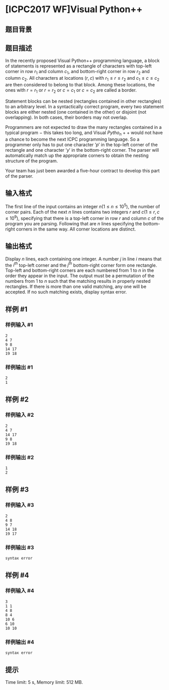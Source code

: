 # [ICPC2017 WF]Visual Python++

## 题目背景



## 题目描述



In the recently proposed Visual Python++ programming language, a block of statements is represented as a rectangle of characters with top-left corner in row $r_{1}$ and column $c_{1},$ and bottom-right corner in row $r_{2}$ and column $c_{2}.$ All characters at locations $(r , c)$ with $r_{1} \le r \le r_{2}$ and $c_{1} \le c \le c_{2}$ are then considered to belong to that block. Among these locations, the ones with $r = r_{1}$ or $r = r_{2}$ or $c = c_{1}$ or $c = c_{2}$ are called a border.

Statement blocks can be nested (rectangles contained in other rectangles) to an arbitrary level. In a syntactically correct program, every two statement blocks are either nested (one contained in the other) or disjoint (not overlapping). In both cases, their borders may not overlap.

Programmers are not expected to draw the many rectangles contained in a typical program $-$ this takes too long, and Visual $Pytho_n++$ would not have a chance to become the next ICPC programming language. So a programmer only has to put one character $‘p'$ in the top-left corner of the rectangle and one character $‘y'$ in the bottom-right corner. The parser will automatically match up the appropriate corners to obtain the nesting structure of the program.

Your team has just been awarded a five-hour contract to develop this part of the parser.



## 输入格式



The first line of the input contains an integer $n (1 \le n \le 10^{5}),$ the number of corner pairs. Each of the next $n$ lines contains two integers $r$ and $c (1 \le r , c \le 10^{9}),$ specifying that there is a top-left corner in row $r$ and column $c$ of the program you are parsing. Following that are $n$ lines specifying the bottom-right corners in the same way. All corner locations are distinct.



## 输出格式



Display $n$ lines, each containing one integer. A number $j$ in line $i$ means that the $i^{th}$ top-left corner and the $j^{th}$ bottom-right corner form one rectangle. Top-left and bottom-right corners are each numbered from $1$ to $n$ in the order they appear in the input. The output must be a permutation of the numbers from $1$ to $n$ such that the matching results in properly nested rectangles. If there is more than one valid matching, any one will be accepted. If no such matching exists, display syntax error.



## 样例 #1

### 样例输入 #1
```
2
4 7
9 8
14 17
19 18
```

### 样例输出 #1

```
2
1
```

## 样例 #2

### 样例输入 #2
```
2
4 7
14 17
9 8
19 18
```

### 样例输出 #2

```
1
2
```

## 样例 #3

### 样例输入 #3
```
2
4 8
9 7
14 18
19 17
```

### 样例输出 #3

```
syntax error
```

## 样例 #4

### 样例输入 #4
```
3
1 1
4 8
8 4
10 6
6 10
10 10
```

### 样例输出 #4

```
syntax error
```

## 提示

Time limit: 5 s, Memory limit: 512 MB. 


